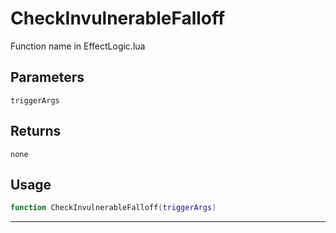 # CheckInvulnerableFalloff
Function name in EffectLogic.lua
## Parameters
`triggerArgs`
## Returns
`none`
## Usage
```lua
function CheckInvulnerableFalloff(triggerArgs)
```
---
